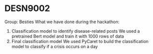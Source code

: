 # DESN9002
Group: Besties
What we have done during the hackathon:
1. Classification model to identify disease-related posts
    We used a pretrained Bert model and train it with 1000 rows of data
2. Final classification model
    We used PyCaret to build the classification model to classify if a crisis occurs on a day
